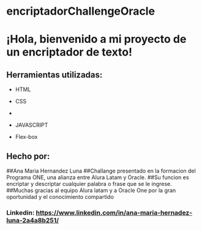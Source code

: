 # encriptadorChallengeOracle

# ¡Hola, bienvenido a mi proyecto de un encriptador de texto!


## Herramientas utilizadas:

* HTML

* CSS
* 
* JAVASCRIPT

* Flex-box

## Hecho por:

##Ana Maria Hernandez Luna
##Challange presentado en la formacion del Programa ONE, una alianza entre Alura Latam y Oracle.
##Su funcion es encriptar y descriptar cualquier palabra o frase que se le ingrese.
##Muchas gracias al equipo Alura latam y a Oracle One por la gran oportunidad y el conocimiento compartido

### Linkedin: https://www.linkedin.com/in/ana-maria-hernadez-luna-2a4a8b251/
